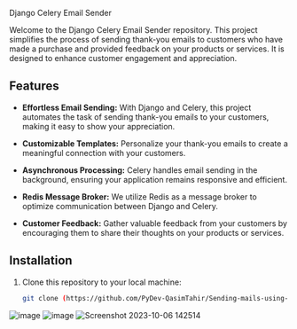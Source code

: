 Django Celery Email Sender

Welcome to the Django Celery Email Sender repository. This project simplifies the process of sending thank-you emails to customers who have made a purchase and provided feedback on your products or services. It is designed to enhance customer engagement and appreciation.

## Features

- **Effortless Email Sending:** With Django and Celery, this project automates the task of sending thank-you emails to your customers, making it easy to show your appreciation.

- **Customizable Templates:** Personalize your thank-you emails to create a meaningful connection with your customers.

- **Asynchronous Processing:** Celery handles email sending in the background, ensuring your application remains responsive and efficient.

- **Redis Message Broker:** We utilize Redis as a message broker to optimize communication between Django and Celery.

- **Customer Feedback:** Gather valuable feedback from your customers by encouraging them to share their thoughts on your products or services.

## Installation

1. Clone this repository to your local machine:

   ```bash
   git clone (https://github.com/PyDev-QasimTahir/Sending-mails-using-Django-and-Celery.git)

   
![image](https://github.com/PyDev-QasimTahir/Sending-mails-using-Django-and-Celery/assets/123900659/624fa06c-65c8-478e-ab71-684b994b9569)
![image](https://github.com/PyDev-QasimTahir/Sending-mails-using-Django-and-Celery/assets/123900659/43e9c698-e069-4705-a351-1e807be4921e)
![Screenshot 2023-10-06 142514](https://github.com/PyDev-QasimTahir/Sending-mails-using-Django-and-Celery/assets/123900659/79647678-8114-4eaa-9099-b8dc29344121)
